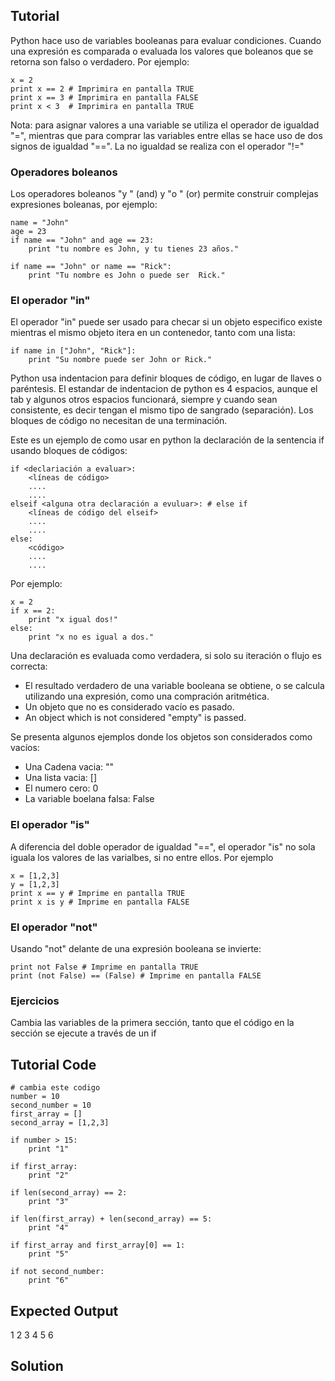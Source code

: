 Tutorial
--------

Python hace uso de variables booleanas para evaluar condiciones. 
Cuando una expresión es comparada o evaluada los valores que boleanos que se retorna son falso o verdadero. Por ejemplo:

    x = 2
    print x == 2 # Imprimira en pantalla TRUE
    print x == 3 # Imprimira en pantalla FALSE
    print x < 3  # Imprimira en pantalla TRUE

Nota: para asignar valores a una variable se utiliza el operador de igualdad "=", mientras que para comprar las variables entre ellas se hace uso de dos signos de igualdad "==". La no igualdad se realiza con el operador "!="

### Operadores boleanos
Los operadores boleanos "y " (and) y "o " (or) permite construir complejas expresiones boleanas, por ejemplo:

    name = "John"
    age = 23
    if name == "John" and age == 23:
        print "tu nombre es John, y tu tienes 23 años."

    if name == "John" or name == "Rick":
        print "Tu nombre es John o puede ser  Rick."

### El operador "in"

El operador "in" puede ser usado para checar si un objeto especifico existe mientras el mismo objeto itera en un contenedor, tanto com una lista:

    if name in ["John", "Rick"]:
        print "Su nombre puede ser John or Rick."

Python usa indentacion para definir bloques de código, en lugar de llaves o paréntesis. El estandar de indentacion de python es 4 espacios,  aunque el tab y algunos otros espacios funcionará, siempre y cuando sean consistente, es decir tengan el mismo tipo de sangrado (separación). Los bloques de código no necesitan de una terminación.

Este es un ejemplo de como usar en python la declaración de la sentencia if usando bloques de códigos:

    if <declariación a evaluar>:
        <líneas de código>
        ....
        ....
    elseif <alguna otra declaración a evuluar>: # else if
        <líneas de código del elseif>
        ....
        ....
    else:
        <código>
        ....
        ....

Por ejemplo:

    x = 2
    if x == 2:
        print "x igual dos!"
    else:
        print "x no es igual a dos."

Una declaración es evaluada como verdadera, si solo su iteración o flujo es correcta:
- El resultado verdadero de una variable booleana se obtiene, o se calcula utilizando una expresión, como una compración aritmética.
- Un objeto que no es considerado vacío es pasado.
- An object which is not considered "empty" is passed.

Se presenta algunos ejemplos donde los objetos son considerados como vacíos:

- Una Cadena vacia: ""
- Una lista vacia: []
- El numero cero: 0
- La variable boelana falsa: False

### El operador "is"

A diferencia del doble operador de igualdad "==", el operador "is" no sola iguala los valores de las varialbes, si no entre ellos. Por ejemplo

    x = [1,2,3]
    y = [1,2,3]
    print x == y # Imprime en pantalla TRUE
    print x is y # Imprime en pantalla FALSE

### El operador "not"

Usando "not" delante de una expresión booleana se invierte:

    print not False # Imprime en pantalla TRUE
    print (not False) == (False) # Imprime en pantalla FALSE

### Ejercicios

Cambia las variables de la primera sección, tanto que el código en la sección se ejecute a través de un if

Tutorial Code
-------------

    # cambia este codigo
    number = 10
    second_number = 10
    first_array = []
    second_array = [1,2,3]
    
    if number > 15:
        print "1"
    
    if first_array:
        print "2"
    
    if len(second_array) == 2:
        print "3"

    if len(first_array) + len(second_array) == 5:
        print "4"
    
    if first_array and first_array[0] == 1:
        print "5"

    if not second_number:
        print "6"

Expected Output
---------------

1
2
3
4
5
6

Solution
--------
